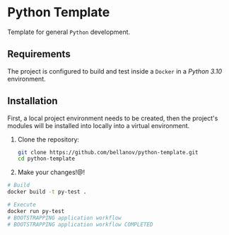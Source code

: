 # Python Template

Template for general `Python` development.

## Requirements

The project is configured to build and test inside a `Docker` in a _Python 3.10_ environment.

## Installation

First, a local project environment needs to be created, then the project's modules will be installed into locally into a virtual environment.

1. Clone the repository:

   ```sh
   git clone https://github.com/bellanov/python-template.git
   cd python-template
   ```

1. Make your changes!@!

```sh
# Build
docker build -t py-test .

# Execute
docker run py-test
# BOOTSTRAPPING application workflow
# BOOTSTRAPPING application workflow COMPLETED
```
